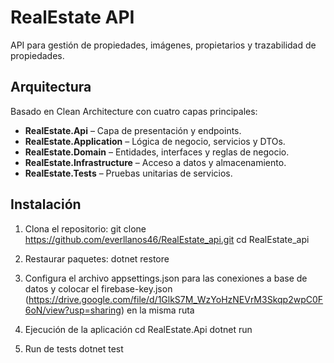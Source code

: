 # RealEstate API

API para gestión de propiedades, imágenes, propietarios y trazabilidad de propiedades.

## Arquitectura

Basado en Clean Architecture con cuatro capas principales:

- **RealEstate.Api** – Capa de presentación y endpoints.
- **RealEstate.Application** – Lógica de negocio, servicios y DTOs.
- **RealEstate.Domain** – Entidades, interfaces y reglas de negocio.
- **RealEstate.Infrastructure** – Acceso a datos y almacenamiento.
- **RealEstate.Tests** – Pruebas unitarias de servicios.

## Instalación

1. Clona el repositorio:
   git clone https://github.com/everllanos46/RealEstate_api.git
   cd RealEstate_api

2. Restaurar paquetes:
    dotnet restore

3. Configura el archivo appsettings.json para las conexiones a base de datos y colocar el firebase-key.json (https://drive.google.com/file/d/1GlkS7M_WzYoHzNEVrM3Skqp2wpC0F6oN/view?usp=sharing) en la misma ruta

4. Ejecución de la aplicación
    cd RealEstate.Api
    dotnet run

5. Run de tests
   dotnet test